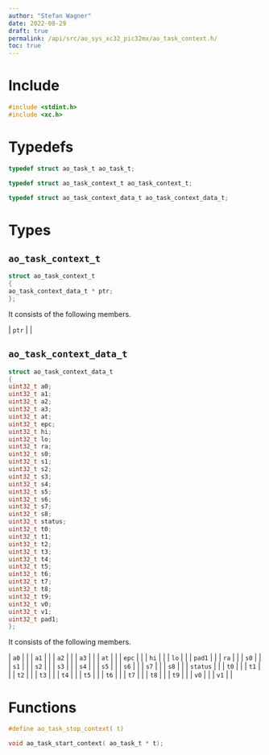 ```yaml
---
author: "Stefan Wagner"
date: 2022-08-29
draft: true
permalink: /api/src/ao_sys_xc32_pic32mx/ao_task_context.h/
toc: true
---
```


# Include

```c
#include <stdint.h>
#include <xc.h>
```

# Typedefs

```c
typedef struct ao_task_t ao_task_t;
```

```c
typedef struct ao_task_context_t ao_task_context_t;
```

```c
typedef struct ao_task_context_data_t ao_task_context_data_t;
```

# Types

## `ao_task_context_t`

```c
struct ao_task_context_t
{
ao_task_context_data_t * ptr;
};
```

It consists of the following members.

| `ptr` | |

## `ao_task_context_data_t`

```c
struct ao_task_context_data_t
{
uint32_t a0;
uint32_t a1;
uint32_t a2;
uint32_t a3;
uint32_t at;
uint32_t epc;
uint32_t hi;
uint32_t lo;
uint32_t ra;
uint32_t s0;
uint32_t s1;
uint32_t s2;
uint32_t s3;
uint32_t s4;
uint32_t s5;
uint32_t s6;
uint32_t s7;
uint32_t s8;
uint32_t status;
uint32_t t0;
uint32_t t1;
uint32_t t2;
uint32_t t3;
uint32_t t4;
uint32_t t5;
uint32_t t6;
uint32_t t7;
uint32_t t8;
uint32_t t9;
uint32_t v0;
uint32_t v1;
uint32_t pad1;
};
```

It consists of the following members.

| `a0` | |
| `a1` | |
| `a2` | |
| `a3` | |
| `at` | |
| `epc` | |
| `hi` | |
| `lo` | |
| `pad1` | |
| `ra` | |
| `s0` | |
| `s1` | |
| `s2` | |
| `s3` | |
| `s4` | |
| `s5` | |
| `s6` | |
| `s7` | |
| `s8` | |
| `status` | |
| `t0` | |
| `t1` | |
| `t2` | |
| `t3` | |
| `t4` | |
| `t5` | |
| `t6` | |
| `t7` | |
| `t8` | |
| `t9` | |
| `v0` | |
| `v1` | |

# Functions

```c
#define ao_task_stop_context( t)
```

```c
void ao_task_start_context( ao_task_t * t);
```
